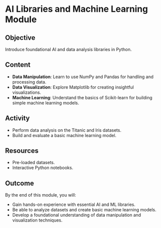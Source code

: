 # AI Libraries and Machine Learning Module

## Objective
Introduce foundational AI and data analysis libraries in Python.

## Content
- **Data Manipulation**: Learn to use NumPy and Pandas for handling and processing data.
- **Data Visualization**: Explore Matplotlib for creating insightful visualizations.
- **Machine Learning**: Understand the basics of Scikit-learn for building simple machine learning models.

## Activity
- Perform data analysis on the Titanic and Iris datasets.
- Build and evaluate a basic machine learning model.

## Resources
- Pre-loaded datasets.
- Interactive Python notebooks.

## Outcome
By the end of this module, you will:
- Gain hands-on experience with essential AI and ML libraries.
- Be able to analyze datasets and create basic machine learning models.
- Develop a foundational understanding of data manipulation and visualization techniques.
